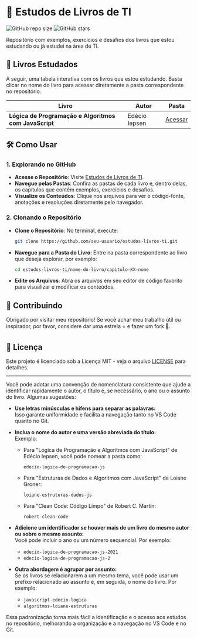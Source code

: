 # 📖 Estudos de Livros de TI

![GitHub repo size](https://img.shields.io/github/repo-size/JeffJobs/estudo-livros-ti)
![GitHub stars](https://img.shields.io/github/stars/JeffJobs/estudos-livros-ti?style=social)  

Repositório com exemplos, exercícios e desafios dos livros que estou estudando ou já estudei na área de TI.

## 📂 Livros Estudados 

A seguir, uma tabela interativa com os livros que estou estudando. Basta clicar no nome do livro para acessar diretamente a pasta correspondente no repositório.

| Livro | Autor | Pasta |
| ----- | - | - |
| **Lógica de Programação e Algoritmos com JavaScript** | Edécio Iepsen | [Acessar](./edecio-logica-programacao-js) |

## 🛠️ Como Usar

### 1. Explorando no GitHub

- **Acesse o Repositório**: Visite [Estudos de Livros de TI](https://github.com/seu-usuario/estudos-livros-ti).
- **Navegue pelas Pastas**: Confira as pastas de cada livro e, dentro delas, os capítulos que contêm exemplos, exercícios e desafios.
- **Visualize os Conteúdos**: Clique nos arquivos para ver o código-fonte, anotações e resoluções diretamente pelo navegador.

### 2. Clonando o Repositório

- **Clone o Repositório**: No terminal, execute:
    ```bash
    git clone https://github.com/seu-usuario/estudos-livros-ti.git
    ```
- **Navegue para a Pasta do Livro**: Entre na pasta correspondente ao livro que deseja explorar, por exemplo:
    ```bash
    cd estudos-livros-ti/nome-do-livro/capitulo-XX-nome
    ```
- **Edite os Arquivos**: Abra os arquivos em seu editor de código favorito para visualizar e modificar os conteúdos.


## 🌟 Contribuindo

Obrigado por visitar meu repositório! Se você achar meu trabalho útil ou inspirador, por favor, considere dar uma estrela ⭐ e fazer um fork 🍴.

## 📜 Licença

Este projeto é licenciado sob a Licença MIT - veja o arquivo [LICENSE](https://github.com/JeffJobs/30-projetos-em-30-dias/blob/main/LICENSE) para detalhes.

---

Você pode adotar uma convenção de nomenclatura consistente que ajude a identificar rapidamente o autor, o título e, se necessário, o ano ou o assunto do livro. Algumas sugestões:

- **Use letras minúsculas e hifens para separar as palavras:**  
  Isso garante uniformidade e facilita a navegação tanto no VS Code quanto no Git.

- **Inclua o nome do autor e uma versão abreviada do título:**  
  Exemplo:
  - Para "Lógica de Programação e Algoritmos com JavaScript" de Edécio Iepsen, você pode nomear a pasta como:
    ```
    edecio-logica-de-programacao-js
    ```
  - Para "Estruturas de Dados e Algoritmos com JavaScript" de Loiane Groner:
    ```
    loiane-estruturas-dados-js
    ```
  - Para "Clean Code: Código Limpo" de Robert C. Martin:
    ```
    robert-clean-code
    ```

- **Adicione um identificador se houver mais de um livro do mesmo autor ou sobre o mesmo assunto:**  
  Você pode incluir o ano ou um número sequencial. Por exemplo:
  - `edecio-logica-de-programacao-js-2021`  
  - `edecio-logica-de-programacao-js-2`

- **Outra abordagem é agrupar por assunto:**  
  Se os livros se relacionarem a um mesmo tema, você pode usar um prefixo relacionado ao assunto e, em seguida, o nome do livro. Por exemplo:
  - `javascript-edecio-logica`
  - `algoritmos-loiane-estruturas`

Essa padronização torna mais fácil a identificação e o acesso aos estudos no repositório, melhorando a organização e a navegação no VS Code e no Git.